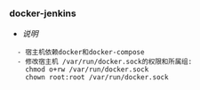 ### docker-jenkins

* *说明*
```
  - 宿主机依赖docker和docker-compose
  - 修改宿主机 /var/run/docker.sock的权限和所属组:
    chmod o+rw /var/run/docker.sock
    chown root:root /var/run/docker.sock
```